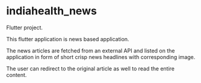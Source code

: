 # indiahealth_news

Flutter project.

This flutter application is news based application.

The news articles are fetched from an external API and listed on the application in form of short crisp news headlines with corresponding image.

The user can redirect to the original article as well to read the entire content.
